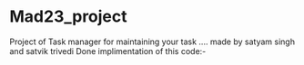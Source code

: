 # Mad23_project
Project of Task manager for maintaining your task .... made by satyam singh and satvik trivedi
Done implimentation of this code:-
